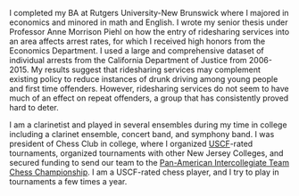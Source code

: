 I completed my BA at Rutgers University-New Brunswick where I majored in economics and minored in math and English. I wrote my senior thesis under Professor Anne Morrison Piehl on how the entry of ridesharing services into an area affects arrest rates, for which I received high honors from the Economics Department. I used a large and comprehensive dataset of individual arrests from the California Department of Justice from 2006-2015. My results suggest that ridesharing services may complement existing policy to reduce instances of drunk driving among young people and first time offenders. However, ridesharing services do not seem to have much of an effect on repeat offenders, a group that has consistently proved hard to deter. 

I am a clarinetist and played in several ensembles during my time in college including a clarinet ensemble, concert band, and symphony band. I was president of Chess Club in college, where I organized [USCF](https://new.uschess.org/home/)-rated tournaments, organized tournaments with other New Jersey Colleges, and secured funding to send our team to the [Pan-American Intercollegiate Team Chess Championship](http://www.uschess.org/content/view/11967/694/). I am a USCF-rated chess player, and I try to play in tournaments a few times a year. 
